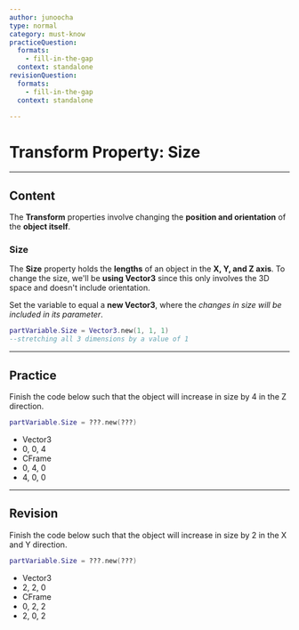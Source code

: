 ```yaml
---
author: junoocha
type: normal
category: must-know
practiceQuestion:
  formats:
    - fill-in-the-gap
  context: standalone
revisionQuestion:
  formats:
    - fill-in-the-gap
  context: standalone

---
```


# Transform Property: Size
---

## Content
The **Transform** properties involve changing the **position and orientation** of the **object itself**. 

### Size
The **Size** property holds the **lengths** of an object in the **X, Y, and Z axis**. To change the size, we'll be **using Vector3** since this only involves the 3D space and doesn't include orientation.

Set the variable to equal a **new Vector3**, where the *changes in size will be included in its parameter*.

```lua
partVariable.Size = Vector3.new(1, 1, 1)
--stretching all 3 dimensions by a value of 1
```
---

## Practice

Finish the code below such that the object will increase in size by 4 in the Z direction.
```lua
partVariable.Size = ???.new(???)
```
- Vector3
- 0, 0, 4
- CFrame
- 0, 4, 0
- 4, 0, 0

---

## Revision

Finish the code below such that the object will increase in size by 2 in the X and Y direction.
```lua
partVariable.Size = ???.new(???)
```
- Vector3
- 2, 2, 0
- CFrame
- 0, 2, 2
- 2, 0, 2